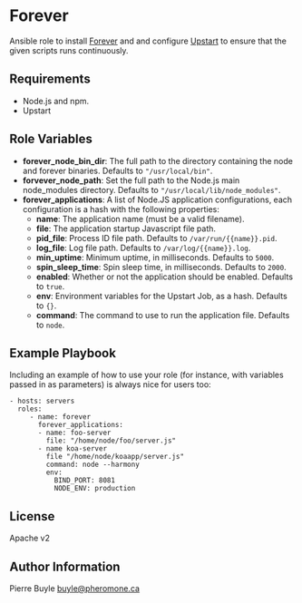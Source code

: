 Forever
=======

Ansible role to install [Forever](https://github.com/nodejitsu/forever) and and configure
[Upstart](http://upstart.ubuntu.com/) to ensure that the given scripts runs continuously.

Requirements
------------

- Node.js and npm.
- Upstart

Role Variables
--------------

- **forever_node_bin_dir**: The full path to the directory containing the node and forever binaries. Defaults to
  `"/usr/local/bin"`.
- **forvever_node_path**: Set the full path to the Node.js main node_modules directory. Defaults to
  `"/usr/local/lib/node_modules"`.
- **forever_applications**: A list of Node.JS application configurations, each configuration is a hash with the
  following properties:
    - **name**: The application name (must be a valid filename).
    - **file**: The application startup Javascript file path.
    - **pid_file**: Process ID file path. Defaults to `/var/run/{{name}}.pid`.
    - **log_file**: Log file path. Defaults to `/var/log/{{name}}.log`.
    - **min_uptime**: Minimum uptime, in milliseconds. Defaults to `5000`.
    - **spin_sleep_time**: Spin sleep time, in milliseconds. Defaults to `2000`.
    - **enabled**:  Whether or not the application should be enabled. Defaults to `true`.
    - **env**: Environment variables for the Upstart Job, as a hash. Defaults to `{}`.
    - **command**: The command to use to run the application file. Defaults to `node`.

Example Playbook
-------------------------

Including an example of how to use your role (for instance, with variables passed in as parameters) is always nice for users too:

    - hosts: servers
      roles:
         - name: forever
           forever_applications:
           - name: foo-server
             file: "/home/node/foo/server.js"
           - name koa-server
             file "/home/node/koaapp/server.js"
             command: node --harmony
             env:
               BIND_PORT: 8081
               NODE_ENV: production

License
-------

Apache v2

Author Information
------------------

Pierre Buyle <buyle@pheromone.ca>
